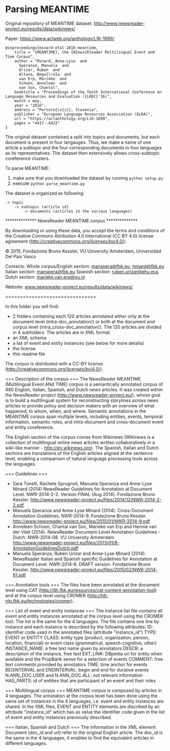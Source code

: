 # Parsing MEANTIME

Original repository of MEANTIME dataset: http://www.newsreader-project.eu/results/data/wikinews/

Paper: https://www.aclweb.org/anthology/L16-1699/
```
@inproceedings{minard-etal-2016-meantime,
    title = "{MEANTIME}, the {N}ews{R}eader Multilingual Event and Time Corpus",
    author = "Minard, Anne-Lyse  and
      Speranza, Manuela  and
      Urizar, Ruben  and
      Altuna, Bego{\~n}a  and
      van Erp, Marieke  and
      Schoen, Anneleen  and
      van Son, Chantal",
    booktitle = "Proceedings of the Tenth International Conference on Language Resources and Evaluation ({LREC}'16)",
    month = may,
    year = "2016",
    address = "Portoro{\v{z}}, Slovenia",
    publisher = "European Language Resources Association (ELRA)",
    url = "https://aclanthology.org/L16-1699",
    pages = "4417--4422"
}
```

The original dataset contained a split into topics and documents, but each document is present in four langauges. 
Thus, we make a name of one article a subtopic and the four corresponding documents in four languages as its representatives.
The dataset then extensively allows cross-subtopic coreference clusters. 

To parse MEANTIME:
1) make sure that you downloaded the dataset by running ```python setup.py``` 
2) execute ```python parse_meantime.py``` 

The dataset is organized as following: 

```
-> topic 
    -> subtopic (article id)
        -> documents (articles in the various languages)
   ```

************** NewsReader MEANTIME corpus **************

By downloading or using these data, you accept the terms and conditions of the Creative Commons Attribution 4.0 International (CC BY 4.0) license agreement (http://creativecommons.org/licenses/by/4.0/).

© 2015, Fondazione Bruno Kessler, VU University Amsterdam, Universidad Del Pais Vasco

Contacts:
Whole corpus/English section: manspera@fbk.eu, minard@fbk.eu
Italian section: manspera@fbk.eu
Spanish section: ruben.urizar@ehu.eus
Dutch section: marieke.van.erp@vu.nl

Website: www.newsreader-project.eu/results/data/wikinews/

===============================

In this folder you will find:
- 2 folders containing each 120 articles annotated either only at the document level (intra-doc_annotation/) or both at the document and corpus level (intra_cross-doc_annotation/). The 120 articles are divided in 4 subfolders. The articles are in XML format.
- an XML schema
- a list of event and entity instances (see below for more details)
- the license
- this readme file

The corpus is distributed with a CC-BY license (http://creativecommons.org/licenses/by/4.0/).


=== Description of the corpus ===
The NewsReader  MEANTIME (Multilingual Event ANd TIME) corpus is a semantically annotated corpus of 480 English, Italian, Spanish, and Dutch news articles. It was created within the NewsReader project (http://www.newsreader-project.eu/), whose goal is to build a multilingual system for reconstructing storylines across news articles to provide policy and decision makers with an overview of what happened, to whom, when, and where. 
Semantic annotations in the MEANTIME corpus span multiple levels, including entities, events, temporal information, semantic roles, and intra-document and cross-document event and entity coreference.

The English section of the corpus comes from Wikinews (Wikinews is a collection of multilingual online news articles written collaboratively in a wiki-like manner - http://en.wikinews.org). The Spanish, Italian and Dutch sections are translations of the English articles aligned at the sentence level, enabling a comparison of natural language processing tools across the languages.


=== Guidelines ===
- Sara Tonelli, Rachele Sprugnoli, Manuela Speranza and Anne-Lyse Minard (2014) NewsReader Guidelines for Annotation at Document Level. NWR-2014-2-2. Version FINAL (Aug 2014). Fondazione Bruno Kessler. http://www.newsreader-project.eu/files/2014/12/NWR-2014-2-2.pdf
- Manuela Speranza and Anne-Lyse Minard (2014). Cross-Document Annotation Guidelines. NWR-2014-9. Fondazione Bruno Kessler. http://www.newsreader-project.eu/files/2015/01/NWR-2014-9.pdf
- Anneleen Schoen, Chantal van Son, Marieke van Erp and Hennie van der Vliet (2014). NewsReader Document-Level Annotation Guidelines - Dutch. NWR-2014-08. VU University Amsterdam. http://www.newsreader-project.eu/files/2013/01/8-AnnotationGuidelinesDutch.pdf
- Manuela Speranza, Rubén Urizar and Anne-Lyse Minard (2014). NewsReader Italian and Spanish specific Guidelines for Annotation at Document Level. NWR-2014-6. DRAFT version. Fondazione Bruno Kessler. http://www.newsreader-project.eu/files/2015/02/NWR-2014-61.pdf


=== Annotation tools ===
The files have been annotated at the document level using CAT (http://dh.fbk.eu/resources/cat-content-annotation-tool) and at the corpus level using CROMER (http://hlt-nlp.fbk.eu/technologies/cromer).


=== List of event and entity instances ===
The instance list file contains all event and entity instances annotated at the corpus level using the CROMER tool. 
The list is the same for the 4 languages. 
The file contains one line by instance and each instance is described by the following attributes: 
ID: identifier code used in the annotated files (attribute "instance_id")
TYPE: EVENT or ENTITY
CLASS: entity type (product, organization, person, location, financial) or event class (grammatical, speech-cognitive, other)
INSTANCE_NAME: a free text name given by annotators
DESCR: a description of the instance, free text
EXT_LINK: DBpedia uri for entity when available and the PropBank sense for a selection of events
COMMENT: free text comments provided by annotators
TIME: time anchor for events
BEGINTERVAL and ENDINTERVAL: begin and end for durative events
N.ANN_DOC.USER and N.ANN_DOC.ALL: not relevant information
HAS_PARTS: id of entities that are participant of an event and their roles


=== Multilingual corpus ===
MEANTIME corpus is composed by articles in 4 languages. The annotation at the corpus level has been done using the same set of instances in the 4 languages, i.e. event and entity instances are shared.
In the XML files, EVENT and ENTITY elements are discribed by an attribute "instance_id" which has as value the identifier code given in the list of event and entity instances previously described. 


=== Italian, Spanish and Dutch ===
The information in the XML element Document (doc_id and url) refer to the original English article. The doc_id is the same in the 4 languages, it enables to find the equivalent articles in different languages. 

